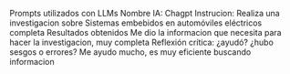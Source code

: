 Prompts utilizados con LLMs 
Nombre IA: Chagpt
Instrucion: Realiza una investigacion sobre Sistemas embebidos en automóviles eléctricos completa
Resultados obtenidos
Me dio la informacion que necesita para hacer la investigacion, muy completa
Reflexión crítica: ¿ayudó? ¿hubo sesgos o errores?
Me ayudo mucho, es muy eficiente buscando informacion
